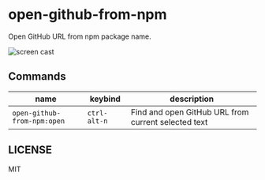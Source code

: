 # open-github-from-npm

Open GitHub URL from npm package name.

![screen cast](https://raw.github.com/hokaccha/atom-open-github-from-npm/master/open-github-from-npm.gif)

## Commands

|name|keybind|description|
|----|-------|-----------|
|`open-github-from-npm:open`|`ctrl-alt-n`|Find and open GitHub URL from current selected text|

## LICENSE

MIT
